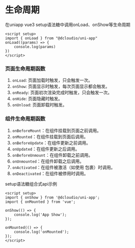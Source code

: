 # 生命周期

在uniapp vue3 setup语法糖中调用onLoad、onShow等生命周期

```
<script setup>
import { onLoad } from "@dcloudio/uni-app"
onLoad((params) => {
    console.log(params)
})
</script>
```

### 页面生命周期函数

1. `onLoad`: 页面加载时触发，只会触发一次。
2. `onShow`: 页面显示时触发，每次页面显示都会触发。
3. `onReady`: 页面初次渲染完成时触发，只会触发一次。
4. `onHide`: 页面隐藏时触发。
5. `onUnload`: 页面卸载时触发。

### 组件生命周期函数

1. `onBeforeMount`：在组件挂载到页面之前调用。
2. `onMounted`：在组件挂载到页面后调用。
3. `onBeforeUpdate`：在组件更新之前调用。
4. `onUpdated`：在组件更新之后调用。
5. `onBeforeUnmount`：在组件卸载之前调用。
6. `onUnmounted`：在组件卸载之后调用。
7. `onActivated`：在组件被激活（如使用 <keep-alive> 包裹）时调用。
8. `onDeactivated`：在组件被停用时调用。

setup语法糖组合式api示例

```
<script setup>
import { onShow } from '@dcloudio/uni-app';
import { onMounted } from 'vue';

onShow(() => {
    console.log('App Show');
});

onMounted(() => {
    console.log('onMounted');
});
</script>
```
